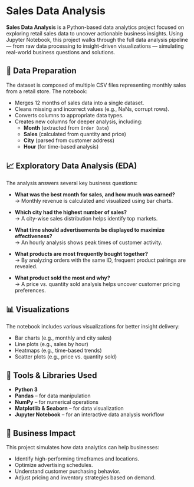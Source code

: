 # Sales Data Analysis

**Sales Data Analysis** is a Python-based data analytics project focused on exploring retail sales data to uncover actionable business insights. Using Jupyter Notebook, this project walks through the full data analysis pipeline — from raw data processing to insight-driven visualizations — simulating real-world business questions and solutions.

## 🧹 Data Preparation

The dataset is composed of multiple CSV files representing monthly sales from a retail store. The notebook:

* Merges 12 months of sales data into a single dataset.
* Cleans missing and incorrect values (e.g., NaNs, corrupt rows).
* Converts columns to appropriate data types.
* Creates new columns for deeper analysis, including:
  * **Month** (extracted from `Order Date`)
  * **Sales** (calculated from quantity and price)
  * **City** (parsed from customer address)
  * **Hour** (for time-based analysis)

## 📈 Exploratory Data Analysis (EDA)

The analysis answers several key business questions:

* **What was the best month for sales, and how much was earned?**  
  → Monthly revenue is calculated and visualized using bar charts.

* **Which city had the highest number of sales?**  
  → A city-wise sales distribution helps identify top markets.

* **What time should advertisements be displayed to maximize effectiveness?**  
  → An hourly analysis shows peak times of customer activity.

* **What products are most frequently bought together?**  
  → By analyzing orders with the same ID, frequent product pairings are revealed.

* **What product sold the most and why?**  
  → A price vs. quantity sold analysis helps uncover customer pricing preferences.

## 📊 Visualizations

The notebook includes various visualizations for better insight delivery:

* Bar charts (e.g., monthly and city sales)
* Line plots (e.g., sales by hour)
* Heatmaps (e.g., time-based trends)
* Scatter plots (e.g., price vs. quantity sold)

## 🧰 Tools & Libraries Used

* **Python 3**
* **Pandas** – for data manipulation
* **NumPy** – for numerical operations
* **Matplotlib & Seaborn** – for data visualization
* **Jupyter Notebook** – for an interactive data analysis workflow

## 📌 Business Impact

This project simulates how data analytics can help businesses:

* Identify high-performing timeframes and locations.
* Optimize advertising schedules.
* Understand customer purchasing behavior.
* Adjust pricing and inventory strategies based on demand.

